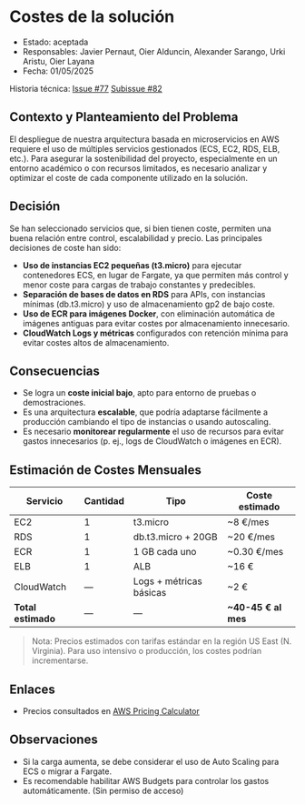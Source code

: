 # Costes de la solución

* Estado: aceptada
* Responsables: Javier Pernaut, Oier Alduncin, Alexander Sarango, Urki Aristu, Oier Layana
* Fecha: 01/05/2025

Historia técnica: [Issue #77](https://github.com/oielay/GTIO_Votacion/issues/77) [Subissue #82](https://github.com/oielay/GTIO_Votacion/issues/82)

## Contexto y Planteamiento del Problema

El despliegue de nuestra arquitectura basada en microservicios en AWS requiere el uso de múltiples servicios gestionados (ECS, EC2, RDS, ELB, etc.). Para asegurar la sostenibilidad del proyecto, especialmente en un entorno académico o con recursos limitados, es necesario analizar y optimizar el coste de cada componente utilizado en la solución.

## Decisión

Se han seleccionado servicios que, si bien tienen coste, permiten una buena relación entre control, escalabilidad y precio. Las principales decisiones de coste han sido:

- **Uso de instancias EC2 pequeñas (t3.micro)** para ejecutar contenedores ECS, en lugar de Fargate, ya que permiten más control y menor coste para cargas de trabajo constantes y predecibles.
- **Separación de bases de datos en RDS** para APIs, con instancias mínimas (db.t3.micro) y uso de almacenamiento gp2 de bajo coste.
- **Uso de ECR para imágenes Docker**, con eliminación automática de imágenes antiguas para evitar costes por almacenamiento innecesario.
- **CloudWatch Logs y métricas** configurados con retención mínima para evitar costes altos de almacenamiento.

## Consecuencias

- Se logra un **coste inicial bajo**, apto para entorno de pruebas o demostraciones.
- Es una arquitectura **escalable**, que podría adaptarse fácilmente a producción cambiando el tipo de instancias o usando autoscaling.
- Es necesario **monitorear regularmente** el uso de recursos para evitar gastos innecesarios (p. ej., logs de CloudWatch o imágenes en ECR).


## Estimación de Costes Mensuales

| Servicio       | Cantidad | Tipo                   | Coste estimado         |
|----------------|----------|------------------------|------------------------|
| EC2            | 1        | t3.micro               | ~8 €/mes   |
| RDS            | 1        | db.t3.micro + 20GB     | ~20 €/mes  |
| ECR            | 1        | 1 GB cada uno          | ~0.30 €/mes            |
| ELB            | 1        | ALB                    | ~16 €                  |                  |
| CloudWatch     | —        | Logs + métricas básicas| ~2 €                   |
| **Total estimado** | —    | —                      | **~40-45 € al mes**    |

> Nota: Precios estimados con tarifas estándar en la región US East (N. Virginia). Para uso intensivo o producción, los costes podrían incrementarse.


## Enlaces

* Precios consultados en [AWS Pricing Calculator](https://calculator.aws/)

## Observaciones

- Si la carga aumenta, se debe considerar el uso de Auto Scaling para ECS o migrar a Fargate.
- Es recomendable habilitar AWS Budgets para controlar los gastos automáticamente. (Sin permiso de acceso)
